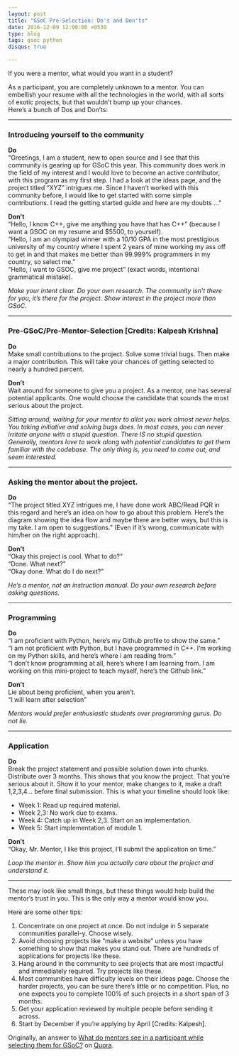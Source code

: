 ```yaml
---
layout: post
title: "GSoC Pre-Selection: Do's and Don'ts"
date: 2016-12-09 12:00:00 +0530
type: blog
tags: gsoc python
disqus: true

---
```


If you were a mentor, what would you want in a student?

As a participant, you are completely unknown to a mentor. You can embellish your resume with all the technologies in the world, with all sorts of exotic projects, but that wouldn’t bump up your chances.     
Here’s a bunch of Dos and Don’ts:

---

### Introducing yourself to the community    
**Do**    
“Greetings, I am a student, new to open source and I see that this community is gearing up for GSoC this year. This community does work in the field of my interest and I would love to become an active contributor, with this program as my first step. I had a look at the ideas page, and the project titled “XYZ” intrigues me. Since I haven’t worked with this community before, I would like to get started with some simple contributions. I read the getting started guide and here are my doubts …”    

**Don’t**    
“Hello, I know C++, give me anything you have that has C++” (because I want a GSOC on my resume and $5500, to yourself).     
“Hello, I am an olympiad winner with a 10/10 GPA in the most prestigious university of my country where I spent 2 years of mine working my ass off to get in and that makes me better than 99.999% programmers in my country, so select me.”    
“Hello, I want to GSOC, give me project” (exact words, intentional grammatical mistake).     

*Make your intent clear. Do your own research. The community isn’t there for you, it’s there for the project. Show interest in the project more than GSoC.*

---

### Pre-GSoC/Pre-Mentor-Selection [Credits: Kalpesh Krishna]    
**Do**    
Make small contributions to the project. Solve some trivial bugs. Then make a major contribution. This will take your chances of getting selected to nearly a hundred percent.    

**Don’t**    
Wait around for someone to give you a project. As a mentor, one has several potential applicants. One would choose the candidate that sounds the most serious about the project.    

*Sitting around, waiting for your mentor to allot you work almost never helps. You taking initiative and solving bugs does. In most cases, you can never irritate anyone with a stupid question. There IS no stupid question. Generally, mentors love to work along with potential candidates to get them familiar with the codebase. The only thing is, you need to come out, and seem interested.*

---

### Asking the mentor about the project.    
**Do**    
“The project titled XYZ intrigues me, I have done work ABC/Read PQR in this regard and here’s an idea on how to go about this problem. Here’s the diagram showing the idea flow and maybe there are better ways, but this is my take. I am open to suggestions.” (Even if it’s wrong, communicate with him/her on the right approach).    

**Don’t**    
“Okay this project is cool. What to do?”    
“Done. What next?”    
“Okay done. What do I do next?”    

*He’s a mentor, not an instruction manual. Do your own research before asking questions.*    

---

### Programming    
**Do**    
“I am proficient with Python, here’s my Github profile to show the same.”    
“I am not proficient with Python, but I have programmed in C++. I’m working on my Python skills, and here’s where I am reading from.”    
“I don’t know programming at all, here’s where I am learning from. I am working on this mini-project to teach myself, here’s the Github link.”    

**Don’t**    
Lie about being proficient, when you aren’t.    
“I will learn after selection”    

*Mentors would prefer enthusiastic students over programming gurus. Do not lie.*    

---

### Application    
**Do**    
Break the project statement and possible solution down into chunks. Distribute over 3 months. This shows that you know the project. That you’re serious about it. Show it to your mentor, make changes to it, make a draft 1,2,3,4… before final submission. This is what your timeline should look like:    
- Week 1: Read up required material.    
- Week 2,3: No work due to exams.    
- Week 4: Catch up in Week 2,3. Start on an implementation.    
- Week 5: Start implementation of module 1.   

**Don’t**    
“Okay, Mr. Mentor, I like this project, I’ll submit the application on time.”   

*Loop the mentor in. Show him you actually care about the project and understand it.*    

---

These may look like small things, but these things would help build the mentor’s trust in you. This is the only way a mentor would know you.

Here are some other tips:    

1. Concentrate on one project at once. Do not indulge in 5 separate communities parallel-y. Choose wisely.
2. Avoid choosing projects like “make a website” unless you have something to show that makes you stand out. There are hundreds of applications for projects like these.
3. Hang around in the community to see projects that are most impactful and immediately required. Try projects like these.
4. Most communities have difficulty levels on their ideas page. Choose the harder projects, you can be sure there’s little or no competition. Plus, no one expects you to complete 100% of such projects in a short span of 3 months.
5. Get your application reviewed by multiple people before sending it across.
6. Start by December if you’re applying by April [Credits: Kalpesh].

Originally, an answer to [What do mentors see in a participant while selecting them for GSoC?](https://www.quora.com/What-do-mentors-see-in-a-participant-while-selecting-them-for-GSoC-What-skills-should-a-participant-posses-and-how-is-selection-done) on [Quora](https://www.quora.com/).
